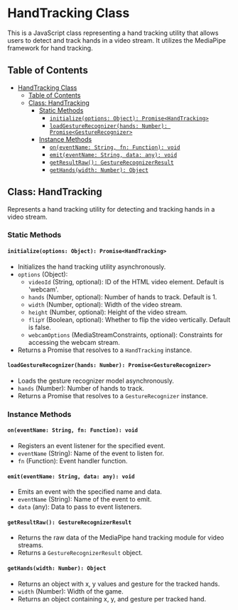 # HandTracking Class

This is a JavaScript class representing a hand tracking utility that allows users to detect and track hands in a video stream. It utilizes the MediaPipe framework for hand tracking.

## Table of Contents

- [HandTracking Class](#handtracking-class)
  - [Table of Contents](#table-of-contents)
  - [Class: HandTracking](#class-handtracking)
    - [Static Methods](#static-methods)
      - [`initialize(options: Object): Promise<HandTracking>`](#initializeoptions-object-promisehandtracking)
      - [`loadGestureRecognizer(hands: Number): Promise<GestureRecognizer>`](#loadgesturerecognizerhands-number-promisegesturerecognizer)
    - [Instance Methods](#instance-methods)
      - [`on(eventName: String, fn: Function): void`](#oneventname-string-fn-function-void)
      - [`emit(eventName: String, data: any): void`](#emiteventname-string-data-any-void)
      - [`getResultRaw(): GestureRecognizerResult`](#getresultraw-gesturerecognizerresult)
      - [`getHands(width: Number): Object`](#gethandswidth-number-object)

## Class: HandTracking

Represents a hand tracking utility for detecting and tracking hands in a video stream.

### Static Methods

#### `initialize(options: Object): Promise<HandTracking>`

- Initializes the hand tracking utility asynchronously.
- `options` (Object):
  - `videoId` (String, optional): ID of the HTML video element. Default is 'webcam'.
  - `hands` (Number, optional): Number of hands to track. Default is 1.
  - `width` (Number, optional): Width of the video stream.
  - `height` (Number, optional): Height of the video stream.
  - `flipY` (Boolean, optional): Whether to flip the video vertically. Default is false.
  - `webcamOptions` (MediaStreamConstraints, optional): Constraints for accessing the webcam stream.
- Returns a Promise that resolves to a `HandTracking` instance.

#### `loadGestureRecognizer(hands: Number): Promise<GestureRecognizer>`

- Loads the gesture recognizer model asynchronously.
- `hands` (Number): Number of hands to track.
- Returns a Promise that resolves to a `GestureRecognizer` instance.

### Instance Methods

#### `on(eventName: String, fn: Function): void`

- Registers an event listener for the specified event.
- `eventName` (String): Name of the event to listen for.
- `fn` (Function): Event handler function.

#### `emit(eventName: String, data: any): void`

- Emits an event with the specified name and data.
- `eventName` (String): Name of the event to emit.
- `data` (any): Data to pass to event listeners.

#### `getResultRaw(): GestureRecognizerResult`

- Returns the raw data of the MediaPipe hand tracking module for video streams.
- Returns a `GestureRecognizerResult` object.

#### `getHands(width: Number): Object`

- Returns an object with x, y values and gesture for the tracked hands.
- `width` (Number): Width of the game.
- Returns an object containing x, y, and gesture per tracked hand.

